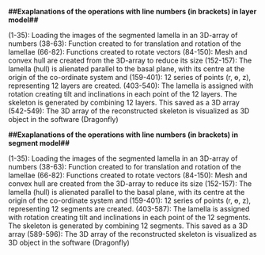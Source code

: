 **##Exaplanations of the operations with line numbers (in brackets) in layer model##**

(1-35): Loading the images of the segmented lamella in an 3D-array of numbers
(38-63): Function created to for translation and rotation of the lamellae
(66-82): Functions created to rotate vectors
(84-150): Mesh and convex hull are created from the 3D-array to reduce its size
(152-157): The lamella (hull) is alienated parallel to the basal plane, with its centre at the origin of the co-ordinate system and
(159-401): 12 series of points (r, ɵ, z), representing 12 layers are created.
(403-540): The lamella is assigned with rotation creating tilt and inclinations in each point of the 12 layers. The skeleton is generated by combining 12 layers. This saved as a 3D array
(542-549): The 3D array of the reconstructed skeleton is visualized as 3D object in the software (Dragonfly)

**##Exaplanations of the operations with line numbers (in brackets) in segment model##**

(1-35): Loading the images of the segmented lamella in an 3D-array of numbers
(38-63): Function created to for translation and rotation of the lamellae
(66-82): Functions created to rotate vectors
(84-150): Mesh and convex hull are created from the 3D-array to reduce its size
(152-157): The lamella (hull) is alienated parallel to the basal plane, with its centre at the origin of the co-ordinate system and
(159-401): 12 series of points (r, ɵ, z), representing 12 segments are created.
(403-587): The lamella is assigned with rotation creating tilt and inclinations in each point of the 12 segments. The skeleton is generated by combining 12 segments. This saved as a 3D array
(589-596): The 3D array of the reconstructed skeleton is visualized as 3D object in the software (Dragonfly)
